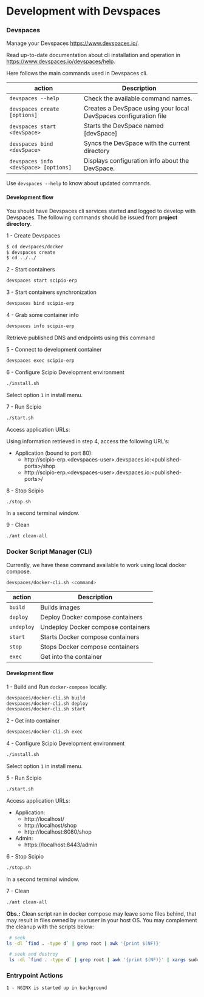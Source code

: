 # Development with Devspaces

### Devspaces 

Manage your Devspaces https://www.devspaces.io/.

Read up-to-date documentation about cli installation and operation in https://www.devspaces.io/devspaces/help.

Here follows the main commands used in Devspaces cli. 

|action   |Description                                                                                   |
|---------|----------------------------------------------------------------------------------------------|
|`devspaces --help`                    |Check the available command names.                               |
|`devspaces create [options]`          |Creates a DevSpace using your local DevSpaces configuration file |
|`devspaces start <devSpace>`          |Starts the DevSpace named \[devSpace\]                           |
|`devspaces bind <devSpace>`           |Syncs the DevSpace with the current directory                    |
|`devspaces info <devSpace> [options]` |Displays configuration info about the DevSpace.                  |

Use `devspaces --help` to know about updated commands.

#### Development flow

You should have Devspaces cli services started and logged to develop with Devspaces.
The following commands should be issued from **project directory**.

1 - Create Devspaces

```bash
$ cd devspaces/docker
$ devspaces create
$ cd ../../

```

2 - Start containers

```bash
devspaces start scipio-erp
```

3 - Start containers synchronization

```bash
devspaces bind scipio-erp
```

4 - Grab some container info

```bash
devspaces info scipio-erp
```

Retrieve published DNS and endpoints using this command

5 - Connect to development container

```bash
devspaces exec scipio-erp
```

6 - Configure Scipio Development environment

```bash
./install.sh
```


Select option `1` in install menu.

7 - Run Scipio

```bash
./start.sh
```

Access application URLs:

Using information retrieved in step 4, access the following URL's:

* Application (bound to port 80): 
    * http://scipio-erp.\<devspaces-user\>.devspaces.io:\<published-ports\>/shop
    * http://scipio-erp.\<devspaces-user\>.devspaces.io:\<published-ports\>/
    

8 - Stop Scipio

```bash 
./stop.sh
```

In a second terminal window.

9 - Clean 

```bash
./ant clean-all
```


### Docker Script Manager (CLI)

Currently, we have these command available to work using local docker compose.

```bash
devspaces/docker-cli.sh <command>
```

|action    |Description                                                               |
|----------|--------------------------------------------------------------------------|
|`build`   |Builds images                                                             |                                      
|`deploy`  |Deploy Docker compose containers                                          |
|`undeploy`|Undeploy Docker compose containers                                        |
|`start`   |Starts Docker compose containers                                          |
|`stop`    |Stops Docker compose containers                                           |
|`exec`    |Get into the container                                                    |

#### Development flow

1 - Build and Run `docker-compose` locally.

```bash
devspaces/docker-cli.sh build
devspaces/docker-cli.sh deploy
devspaces/docker-cli.sh start
```

2 - Get into container

```bash
devspaces/docker-cli.sh exec
```

4 - Configure Scipio Development environment

```bash
./install.sh
```


Select option `1` in install menu.

5 - Run Scipio

```bash
./start.sh
```

Access application URLs:

* Application: 
    * http://localhost/
    * http://localhost/shop
    * http://localhost:8080/shop
* Admin:
    * https://localhost:8443/admin

6 - Stop Scipio

```bash 
./stop.sh
```

In a second terminal window.

7 - Clean

```bash
./ant clean-all
```

**Obs.:** Clean script ran in docker compose may leave some files behind, that may result in files owned by `root`user in your host OS. 
You may complement the cleanup with the scripts below:
```bash
 # seek 
ls -dl `find . -type d` | grep root | awk '{print $(NF)}'

 # seek and destroy
 ls -dl `find . -type d` | grep root | awk '{print $(NF)}' | xargs sudo rm -rf
```
 
### Entrypoint Actions

    1 - NGINX is started up in background
